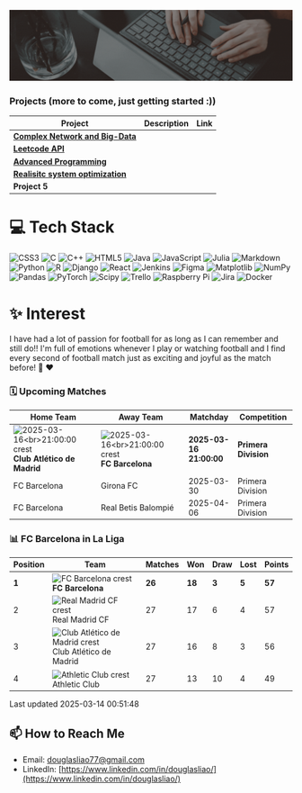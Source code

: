 ![Banner](./banner.gif)

### Projects (more to come, just getting started :))
| Project        | Description                                         | Link                          |
|---------------------|-----------------------------------------------------|-------------------------------|
| **[Complex Network and Big-Data](https://github.com/douglasliao77/Complex-Network-and-Big-Data)**        |   |  |
| **[Leetcode API](https://github.com/douglasliao77/Leetcode-API)**        |  |  |
| **[Advanced Programming](https://github.com/douglasliao77/Advanced-Programming)**        |           |  |
| **[Realisitc system optimization](https://github.com/douglasliao77/Realistic-System-Optimization)**        |    | |
| **Project 5**        |       |

# 💻 Tech Stack
![CSS3](https://img.shields.io/badge/css3-%231572B6.svg?style=for-the-badge&logo=css3&logoColor=white) ![C](https://img.shields.io/badge/c-%2300599C.svg?style=for-the-badge&logo=c&logoColor=white) ![C++](https://img.shields.io/badge/c++-%2300599C.svg?style=for-the-badge&logo=c%2B%2B&logoColor=white) ![HTML5](https://img.shields.io/badge/html5-%23E34F26.svg?style=for-the-badge&logo=html5&logoColor=white) ![Java](https://img.shields.io/badge/java-%23ED8B00.svg?style=for-the-badge&logo=openjdk&logoColor=white) ![JavaScript](https://img.shields.io/badge/javascript-%23323330.svg?style=for-the-badge&logo=javascript&logoColor=%23F7DF1E) ![Julia](https://img.shields.io/badge/-Julia-9558B2?style=for-the-badge&logo=julia&logoColor=white) ![Markdown](https://img.shields.io/badge/markdown-%23000000.svg?style=for-the-badge&logo=markdown&logoColor=white) ![Python](https://img.shields.io/badge/python-3670A0?style=for-the-badge&logo=python&logoColor=ffdd54) ![R](https://img.shields.io/badge/r-%23276DC3.svg?style=for-the-badge&logo=r&logoColor=white) ![Django](https://img.shields.io/badge/django-%23092E20.svg?style=for-the-badge&logo=django&logoColor=white) ![React](https://img.shields.io/badge/react-%2320232a.svg?style=for-the-badge&logo=react&logoColor=%2361DAFB) ![Jenkins](https://img.shields.io/badge/jenkins-%232C5263.svg?style=for-the-badge&logo=jenkins&logoColor=white) ![Figma](https://img.shields.io/badge/figma-%23F24E1E.svg?style=for-the-badge&logo=figma&logoColor=white) ![Matplotlib](https://img.shields.io/badge/Matplotlib-%23ffffff.svg?style=for-the-badge&logo=Matplotlib&logoColor=black) ![NumPy](https://img.shields.io/badge/numpy-%23013243.svg?style=for-the-badge&logo=numpy&logoColor=white) ![Pandas](https://img.shields.io/badge/pandas-%23150458.svg?style=for-the-badge&logo=pandas&logoColor=white) ![PyTorch](https://img.shields.io/badge/PyTorch-%23EE4C2C.svg?style=for-the-badge&logo=PyTorch&logoColor=white) ![Scipy](https://img.shields.io/badge/SciPy-%230C55A5.svg?style=for-the-badge&logo=scipy&logoColor=%white) ![Trello](https://img.shields.io/badge/Trello-%23026AA7.svg?style=for-the-badge&logo=Trello&logoColor=white) ![Raspberry Pi](https://img.shields.io/badge/-Raspberry_Pi-C51A4A?style=for-the-badge&logo=Raspberry-Pi) ![Jira](https://img.shields.io/badge/jira-%230A0FFF.svg?style=for-the-badge&logo=jira&logoColor=white) ![Docker](https://img.shields.io/badge/docker-%230db7ed.svg?style=for-the-badge&logo=docker&logoColor=white)

#  ✨ Interest
I have had a lot of passion for football for as long as I can remember and still do!! I'm full of emotions whenever I play or watching football and I find every second of football match just as exciting and joyful as the match before! 💙 ❤️

### 🗓️ Upcoming Matches
<!-- START_NEXT_MATCH -->
Home Team | Away Team | Matchday | Competition 
|----------------|------|-------|--| 
| <img src='https://crests.football-data.org/78.png' alt='2025-03-16<br>21:00:00 crest' width='100' height='100' style='vertical-align: middle;'> <br>**Club Atlético de Madrid** | <img src='https://crests.football-data.org/81.png' alt='2025-03-16<br>21:00:00 crest' width='100' height='100' style='vertical-align: middle;'> <br>**FC Barcelona** | **2025-03-16<br>21:00:00** | **Primera Division** 
| FC Barcelona | Girona FC | 2025-03-30 | Primera Division 
| FC Barcelona | Real Betis Balompié | 2025-04-06 | Primera Division 

<!-- END_NEXT_MATCH -->

### 📊 FC Barcelona in La Liga
<!-- START_LALIGA_STANDINGS -->
Position | Team | Matches | Won | Draw | Lost | Points
|---------|------|---------|-----|------|------|-------|
| **1** | <img src='https://crests.football-data.org/81.png' alt='FC Barcelona crest' width='20' height='20' style='vertical-align: middle;'> **FC Barcelona** | **26** | **18** | **3** | **5** | **57** |
| 2 | <img src='https://crests.football-data.org/86.png' alt='Real Madrid CF crest' width='20' height='20' style='vertical-align: middle;'> Real Madrid CF | 27 | 17 | 6 | 4 | 57 |
| 3 | <img src='https://crests.football-data.org/78.png' alt='Club Atlético de Madrid crest' width='20' height='20' style='vertical-align: middle;'> Club Atlético de Madrid | 27 | 16 | 8 | 3 | 56 |
| 4 | <img src='https://crests.football-data.org/77.png' alt='Athletic Club crest' width='20' height='20' style='vertical-align: middle;'> Athletic Club | 27 | 13 | 10 | 4 | 49 |

Last updated 2025-03-14 00:51:48
<!-- END_LALIGA_STANDINGS -->

## 📫 How to Reach Me
- Email: douglasliao77@gmail.com
- LinkedIn: [https://www.linkedin.com/in/douglasliao/](https://www.linkedin.com/in/douglasliao/)
